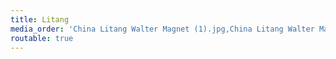 ```yaml
---
title: Litang
media_order: 'China Litang Walter Magnet (1).jpg,China Litang Walter Magnet (2).jpg,China Litang Walter Magnet (3).jpg,China Litang Walter Magnet (4).jpg,China Litang Walter Magnet (5).jpg,China Litang Walter Magnet (6).jpg,China Litang Walter Magnet (7).jpg,China Litang Walter Magnet (8).jpg,China Litang Walter Magnet (9).jpg,China Litang Walter Magnet (11).jpg,China Litang Walter Magnet (12).jpg,China Litang Walter Magnet (13).jpg,China Litang Walter Magnet (14).jpg,China Litang Walter Magnet (15).jpg,China Litang Walter Magnet (16).jpg,China Litang Walter Magnet (19).jpg,China Litang Walter Magnet (20).jpg,China Litang Walter Magnet (21).jpg,China Litang Walter Magnet (22).jpg,China Litang Walter Magnet (23).jpg,China Litang Walter Magnet (24).jpg,China Litang Walter Magnet (26).jpg,China Litang Walter Magnet (27).jpg,China Litang Walter Magnet (28).jpg,China Litang Walter Magnet (29).jpg,China Litang Walter Magnet (31).jpg,China Litang Walter Magnet (32).jpg,China Litang Walter Magnet (33).jpg,China Litang Walter Magnet (35).jpg,China Litang Walter Magnet (36).jpg,China Litang Walter Magnet (37).jpg,China Litang Walter Magnet (38).jpg,China Litang Walter Magnet (39).jpg,China Litang Walter Magnet (40).jpg,China Litang Walter Magnet (41).jpg,China Litang Walter Magnet (42).jpg,China Litang Walter Magnet (43).jpg,China Litang Walter Magnet (44).jpg,China Litang Walter Magnet (45).jpg,China Litang Walter Magnet (46).jpg,China Litang Walter Magnet (47).jpg,China Litang Walter Magnet (48).jpg,China Litang Walter Magnet (49).jpg,China Litang Walter Magnet (50).jpg,China Litang Walter Magnet (51).jpg,China Litang Walter Magnet (52).jpg,China Litang Walter Magnet (53).jpg,China Litang Walter Magnet (54).jpg,China Litang Walter Magnet (55).jpg,China Litang Walter Magnet (56).jpg'
routable: true
---
```


